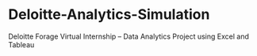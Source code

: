 # Deloitte-Analytics-Simulation
Deloitte Forage Virtual Internship – Data Analytics Project using Excel and Tableau
